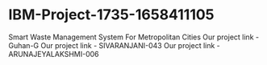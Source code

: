 # IBM-Project-1735-1658411105
Smart Waste Management System For Metropolitan Cities
Our project link - Guhan-G
Our project link - SIVARANJANI-043
Our project link - ARUNAJEYALAKSHMI-006
